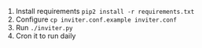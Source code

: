 1. Install requirements `pip2 install -r requirements.txt`
2. Configure `cp inviter.conf.example inviter.conf`
3. Run `./inviter.py`
4. Cron it to run daily
